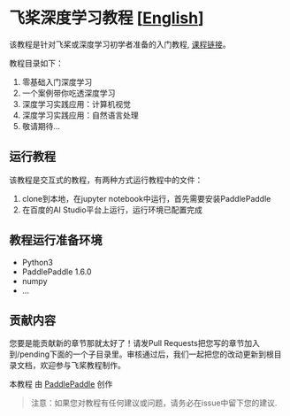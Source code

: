 # 飞桨深度学习教程 [[English](./README_en.md)]


该教程是针对飞桨或深度学习初学者准备的入门教程, [课程链接](https://aistudio.baidu.com/aistudio/education/group/info/888)。

教程目录如下：

1. 零基础入门深度学习
2. 一个案例带你吃透深度学习
3. 深度学习实践应用：计算机视觉
4. 深度学习实践应用：自然语言处理
4. 敬请期待...


## 运行教程

该教程是交互式的教程，有两种方式运行教程中的文件：
1. clone到本地，在jupyter notebook中运行，首先需要安装PaddlePaddle
2. 在百度的AI Studio平台上运行，运行环境已配置完成


## 教程运行准备环境
- Python3
- PaddlePaddle 1.6.0
- numpy
- ...


## 贡献内容

您要是能贡献新的章节那就太好了！请发Pull Requests把您写的章节加入到/pending下面的一个子目录里。审核通过后，我们一起把您的改动更新到根目录文档，欢迎参与飞桨教程制作。

本教程</span> 由 <a xmlns:cc="http://creativecommons.org/ns#" href="http://book.paddlepaddle.org" property="cc:attributionName" rel="cc:attributionURL">PaddlePaddle</a> 创作

> 注意：如果您对教程有任何建议或问题，请务必在issue中留下您的建议.
